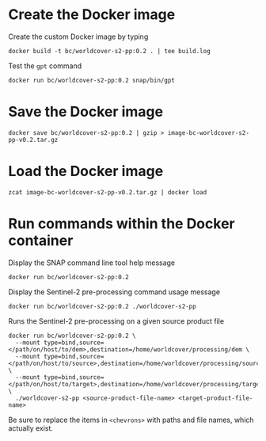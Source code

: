 # Create the Docker image

Create the custom Docker image by typing

    docker build -t bc/worldcover-s2-pp:0.2 . | tee build.log

Test the `gpt` command

    docker run bc/worldcover-s2-pp:0.2 snap/bin/gpt

# Save the Docker image

    docker save bc/worldcover-s2-pp:0.2 | gzip > image-bc-worldcover-s2-pp-v0.2.tar.gz

# Load the Docker image 

    zcat image-bc-worldcover-s2-pp-v0.2.tar.gz | docker load

# Run commands within the Docker container

Display the SNAP command line tool help message

    docker run bc/worldcover-s2-pp:0.2

Display the Sentinel-2 pre-processing command usage message

    docker run bc/worldcover-s2-pp:0.2 ./worldcover-s2-pp
    
Runs the Sentinel-2 pre-processing on a given source product file

    docker run bc/worldcover-s2-pp:0.2 \
      --mount type=bind,source=</path/on/host/to/dem>,destination=/home/worldcover/processing/dem \
      --mount type=bind,source=</path/on/host/to/source>,destination=/home/worldcover/processing/source \
      --mount type=bind,source=</path/on/host/to/target>,destination=/home/worldcover/processing/target \ 
      ./worldcover-s2-pp <source-product-file-name> <target-product-file-name>

Be sure to replace the items in `<chevrons>` with paths and file names, which actually exist.
